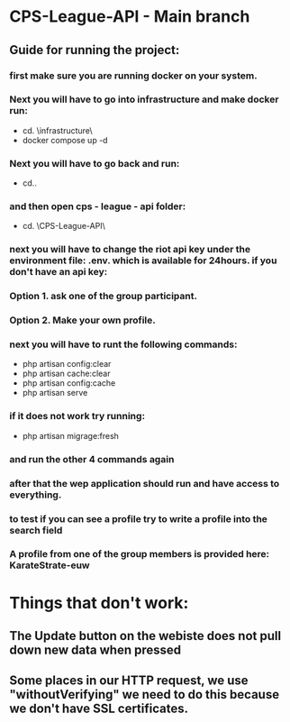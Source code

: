 # CPS-League-API - Main branch

## Guide for running the project:
### first make sure you are running docker on your system.
### Next you will have to go into infrastructure and make docker run:
* cd. \infrastructure\
* docker compose up -d
### Next you will have to go back and run:
* cd..

### and then open cps - league - api folder:
* cd. \CPS-League-API\
### next you will have to change the riot api key under the environment file: .env. which is available for 24hours. if you don't have an api key:
### Option 1. ask one of the group participant.
### Option 2. Make your own profile.
### next you will have to runt the following commands:
* php artisan config:clear
* php artisan cache:clear
* php artisan config:cache
* php artisan serve

### if it does not work try running:
* php artisan migrage:fresh
### and run the other 4 commands again
### after that the wep application should run and have access to everything.
### to test if you can see a profile try to write a profile into the search field
### A profile from one of the group members is provided here: KarateStrate-euw

# Things that don't work:
## The Update button on the webiste does not pull down new data when pressed
## Some places in our HTTP request, we use "withoutVerifying" we need to do this because we don't have SSL certificates.